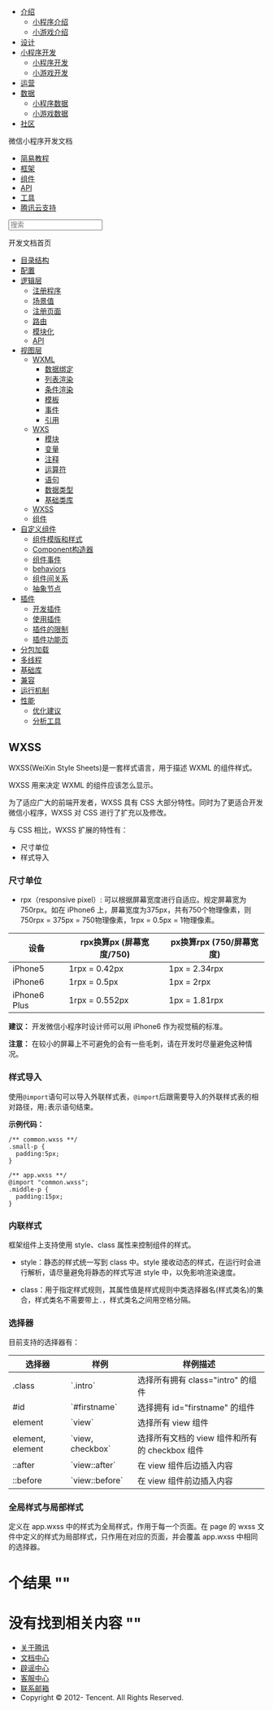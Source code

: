 <div class="book with-summary">

<div class="head">

<div class="head_box">

# [](javascript:; "_('微信公众平台 小程序')")

<div class="header_ctrls">

*   [介绍](javascript:;)
    *   [小程序介绍](https://mp.weixin.qq.com/debug/wxadoc/introduction/index.html)
    *   [小游戏介绍](https://mp.weixin.qq.com/debug/wxagame/introduction/index.html)
*   [设计](https://mp.weixin.qq.com/debug/wxadoc/design/index.html)
*   [小程序开发](javascript:;)
    *   [小程序开发](https://mp.weixin.qq.com/debug/wxadoc/dev/index.html)
    *   [小游戏开发](https://mp.weixin.qq.com/debug/wxagame/dev/index.html)
*   [运营](https://mp.weixin.qq.com/debug/wxadoc/product/index.html)
*   [数据](javascript:;)
    *   [小程序数据](https://mp.weixin.qq.com/debug/wxadoc/analysis/index.html)
    *   [小游戏数据](https://mp.weixin.qq.com/debug/wxagame/analysis/index.html)
*   [社区](https://developers.weixin.qq.com/)

</div>

</div>

</div>

<div class="sub_nav_box">

<div class="sub_nav_inner">

<div class="book-summary-opr" id="js-book-summary-opr"><a class="book-summary-btn"></a></div>

<div class="top_sub_nav">

<div class="top_title_wap"><span class="icon_title icon_dev"></span>

微信小程序开发文档

</div>

*   [简易教程](../../)
*   [框架](../MINA.html)
*   [组件](../../component/)
*   [API](../../api/)
*   [工具](../../devtools/devtools.html)
*   [腾讯云支持](../../qcloud/qcloud.html)

</div>

<div id="book-search-input" role="search">

<form><label for="search-input" class="search-icon" id="js-search-icon"></label><input type="text" id="search-input" name="search-input" placeholder="搜索"> </form>

</div>

</div>

</div>

<div class="book-summary">

<div class="book-summary-home" id="js-summary-home"><a><span class="icon_home_s icon_dev"></span><span class="s_title_2">开发文档首页</span></a></div>

<nav role="navigation">

*   [目录结构](../structure.html)
*   [配置](../config.html)
*   [逻辑层](../app-service/)
    *   [注册程序](../app-service/app.html)
    *   [场景值](../app-service/scene.html)
    *   [注册页面](../app-service/page.html)
    *   [路由](../app-service/route.html)
    *   [模块化](../app-service/module.html)
    *   [API](../app-service/api.html)
*   [视图层](./)
    *   [WXML](wxml/)
        *   [数据绑定](wxml/data.html)
        *   [列表渲染](wxml/list.html)
        *   [条件渲染](wxml/conditional.html)
        *   [模板](wxml/template.html)
        *   [事件](wxml/event.html)
        *   [引用](wxml/import.html)
    *   [WXS](wxs/)
        *   [模块](wxs/01wxs-module.html)
        *   [变量](wxs/02variate.html)
        *   [注释](wxs/03annotation.html)
        *   [运算符](wxs/04operator.html)
        *   [语句](wxs/05statement.html)
        *   [数据类型](wxs/06datatype.html)
        *   [基础类库](wxs/07basiclibrary.html)
    *   [WXSS](wxss.html)
    *   [组件](component.html)
*   [自定义组件](../custom-component/)
    *   [组件模版和样式](../custom-component/wxml-wxss.html)
    *   [Component构造器](../custom-component/component.html)
    *   [组件事件](../custom-component/events.html)
    *   [behaviors](../custom-component/behaviors.html)
    *   [组件间关系](../custom-component/relations.html)
    *   [抽象节点](../custom-component/generics.html)
*   [插件](../plugin/)
    *   [开发插件](../plugin/development.html)
    *   [使用插件](../plugin/using.html)
    *   [插件的限制](../plugin/api-limit.html)
    *   [插件功能页](../plugin/functional-pages.html)
*   [分包加载](../subpackages.html)
*   [多线程](../workers.html)
*   [基础库](../client-lib.html)
*   [兼容](../compatibility.html)
*   [运行机制](../operating-mechanism.html)
*   [性能](../performance/)
    *   [优化建议](../performance/tips.html)
    *   [分析工具](../performance/tools.html)

</nav>

</div>

<div class="book-body">

<div class="body-inner">

<div class="page-wrapper" tabindex="-1" role="main">

<div class="page-inner">

<div id="book-search-results">

<div class="search-noresults">

<section class="normal markdown-section">

# WXSS

WXSS(WeiXin Style Sheets)是一套样式语言，用于描述 WXML 的组件样式。

WXSS 用来决定 WXML 的组件应该怎么显示。

为了适应广大的前端开发者，WXSS 具有 CSS 大部分特性。同时为了更适合开发微信小程序，WXSS 对 CSS 进行了扩充以及修改。

与 CSS 相比，WXSS 扩展的特性有：

*   尺寸单位
*   样式导入

### 尺寸单位

*   rpx（responsive pixel）: 可以根据屏幕宽度进行自适应。规定屏幕宽为750rpx。如在 iPhone6 上，屏幕宽度为375px，共有750个物理像素，则750rpx = 375px = 750物理像素，1rpx = 0.5px = 1物理像素。

<table>

<thead>

<tr>

<th>设备</th>

<th>rpx换算px (屏幕宽度/750)</th>

<th>px换算rpx (750/屏幕宽度)</th>

</tr>

</thead>

<tbody>

<tr>

<td>iPhone5</td>

<td>1rpx = 0.42px</td>

<td>1px = 2.34rpx</td>

</tr>

<tr>

<td>iPhone6</td>

<td>1rpx = 0.5px</td>

<td>1px = 2rpx</td>

</tr>

<tr>

<td>iPhone6 Plus</td>

<td>1rpx = 0.552px</td>

<td>1px = 1.81rpx</td>

</tr>

</tbody>

</table>

**建议：** 开发微信小程序时设计师可以用 iPhone6 作为视觉稿的标准。

**注意：** 在较小的屏幕上不可避免的会有一些毛刺，请在开发时尽量避免这种情况。

### 样式导入

使用`@import`语句可以导入外联样式表，`@import`后跟需要导入的外联样式表的相对路径，用`;`表示语句结束。

**示例代码：**

    /** common.wxss **/
    .small-p {
      padding:5px;
    }

    /** app.wxss **/
    @import "common.wxss";
    .middle-p {
      padding:15px;
    }

### 内联样式

框架组件上支持使用 style、class 属性来控制组件的样式。

*   style：静态的样式统一写到 class 中。style 接收动态的样式，在运行时会进行解析，请尽量避免将静态的样式写进 style 中，以免影响渲染速度。

    <view style="color:{{color}};" />

*   class：用于指定样式规则，其属性值是样式规则中类选择器名(样式类名)的集合，样式类名不需要带上`.`，样式类名之间用空格分隔。

    <view class="normal_view" />

### 选择器

目前支持的选择器有：

<table>

<thead>

<tr>

<th>选择器</th>

<th>样例</th>

<th>样例描述</th>

</tr>

</thead>

<tbody>

<tr>

<td>.class</td>

<td>`.intro`</td>

<td>选择所有拥有 class="intro" 的组件</td>

</tr>

<tr>

<td>#id</td>

<td>`#firstname`</td>

<td>选择拥有 id="firstname" 的组件</td>

</tr>

<tr>

<td>element</td>

<td>`view`</td>

<td>选择所有 view 组件</td>

</tr>

<tr>

<td>element, element</td>

<td>`view, checkbox`</td>

<td>选择所有文档的 view 组件和所有的 checkbox 组件</td>

</tr>

<tr>

<td>::after</td>

<td>`view::after`</td>

<td>在 view 组件后边插入内容</td>

</tr>

<tr>

<td>::before</td>

<td>`view::before`</td>

<td>在 view 组件前边插入内容</td>

</tr>

</tbody>

</table>

### 全局样式与局部样式

定义在 app.wxss 中的样式为全局样式，作用于每一个页面。在 page 的 wxss 文件中定义的样式为局部样式，只作用在对应的页面，并会覆盖 app.wxss 中相同的选择器。

</section>

</div>

<div class="search-results">

<div class="has-results">

# <span class="search-results-count"></span>个结果 "<span class="search-query"></span>"

</div>

<div class="no-results">

# 没有找到相关内容 "<span class="search-query"></span>"

</div>

</div>

</div>

</div>

</div>

<div class="foot" id="footer">

*   [关于腾讯](http://www.tencent.com/zh-cn/index.shtml)
*   [文档中心](https://mp.weixin.qq.com/debug/wxadoc/introduction/index.html?t=1484641676&)
*   [辟谣中心](https://mp.weixin.qq.com/cgi-bin/opshowpage?action=dispelinfo&lang=zh_CN&begin=1&count=9)
*   [客服中心](http://kf.qq.com/faq/120911VrYVrA1509086vyumm.html)
*   [联系邮箱](mailto:weixinmp@qq.com)
*   Copyright © 2012-<span id="s_copyright_year"></span> Tencent. All Rights Reserved.

</div>

</div>

[](wxs/07basiclibrary.html)[](component.html)</div>

</div>